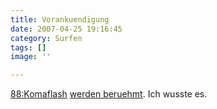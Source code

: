 ```yaml
---
title: Vorankuendigung
date: 2007-04-25 19:16:45
category: Surfen
tags: []
image: ''

---
```


[88:Komaflash](http://www.88komaflash.de) [werden beruehmt](http://soleone.org/index.php?section=archive&rant=53 ). Ich wusste es.
